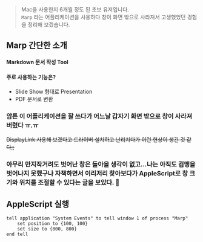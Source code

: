 > Mac을 사용한지 6개월 정도 된 초보 유저입니다.  
`Marp` 라는 어플리케이션을 사용하다 창이 화면 밖으로 사라져서 고생했었던 경험을 정리해 보겠습니다.

## Marp 간단한 소개
#### Markdown 문서 작성 Tool
#### 주로 사용하는 기능은?
- Slide Show 형태로 Presentation
- PDF 문서로 변환

### 암튼 이 어플리케이션을 잘 쓰다가 어느날 갑자기 화면 밖으로 창이 사라져 버렸다 ㅠ.ㅠ  
~~DisplayLink 사용해 보겠다고 드라이버 설치하고 난리치다가 이런 현상이 생긴 것 같다;;~~
### 아무리 만지작거려도 벗어난 창은 돌아올 생각이 없고...나는 아직도 컴맹을 벗어나지 못했구나 자책하면서 이리저리 찾아보다가 AppleScript로 창 크기와 위치를 조절할 수 있다는 글을 보았다. 👏

## AppleScript 실행
```applescript
tell application "System Events" to tell window 1 of process "Marp"
	set position to {100, 100}
	set size to {800, 800}
end tell
```